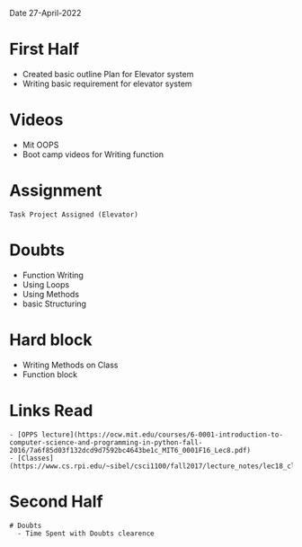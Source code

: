 Date 27-April-2022
# First Half

  - Created basic outline Plan for Elevator system
  - Writing basic requirement for elevator system

# Videos
  - Mit OOPS
  - Boot camp videos for Writing function

# Assignment
	Task Project Assigned (Elevator)
    
# Doubts
  - Function Writing
  - Using Loops
  - Using Methods
  - basic Structuring

# Hard block 
  - Writing Methods on Class 
  - Function block 

# Links Read
    - [OPPS lecture](https://ocw.mit.edu/courses/6-0001-introduction-to-computer-science-and-programming-in-python-fall-2016/7a6f85d03f132dcd9d7592bc4643be1c_MIT6_0001F16_Lec8.pdf)
    - [Classes](https://www.cs.rpi.edu/~sibel/csci1100/fall2017/lecture_notes/lec18_classes1.html)

# Second Half

    # Doubts 
      - Time Spent with Doubts clearence

